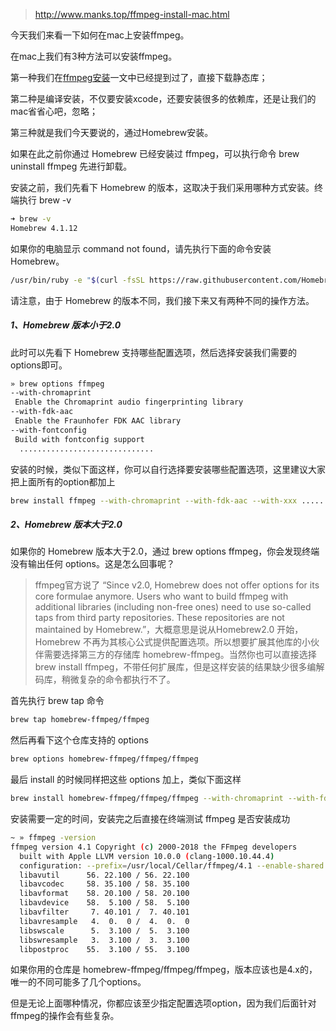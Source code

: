 
> http://www.manks.top/ffmpeg-install-mac.html

今天我们来看一下如何在mac上安装ffmpeg。

在mac上我们有3种方法可以安装ffmpeg。

第一种我们在[ffmpeg安装](http://www.manks.top/ffmpeg-install-static.html)一文中已经提到过了，直接下载静态库；

第二种是编译安装，不仅要安装xcode，还要安装很多的依赖库，还是让我们的mac省省心吧，忽略；

第三种就是我们今天要说的，通过Homebrew安装。

如果在此之前你通过 Homebrew 已经安装过 ffmpeg，可以执行命令 brew uninstall ffmpeg 先进行卸载。  

安装之前，我们先看下 Homebrew 的版本，这取决于我们采用哪种方式安装。终端执行 brew -v

```bash
➜ brew -v
Homebrew 4.1.12
```

如果你的电脑显示 command not found，请先执行下面的命令安装 Homebrew。

```bash
/usr/bin/ruby -e "$(curl -fsSL https://raw.githubusercontent.com/Homebrew/install/master/install)"
```
请注意，由于 Homebrew 的版本不同，我们接下来又有两种不同的操作方法。

##### 1、Homebrew 版本小于2.0

此时可以先看下 Homebrew 支持哪些配置选项，然后选择安装我们需要的options即可。

```bash
» brew options ffmpeg 
--with-chromaprint
 Enable the Chromaprint audio fingerprinting library
--with-fdk-aac
 Enable the Fraunhofer FDK AAC library
--with-fontconfig
 Build with fontconfig support
  ..............................
```

安装的时候，类似下面这样，你可以自行选择要安装哪些配置选项，这里建议大家把上面所有的option都加上

```bash
brew install ffmpeg --with-chromaprint --with-fdk-aac --with-xxx ......
```

##### 2、Homebrew 版本大于2.0

如果你的 Homebrew 版本大于2.0，通过 brew options ffmpeg，你会发现终端没有输出任何 options。这是怎么回事呢？

> ffmpeg官方说了 “Since v2.0, Homebrew does not offer options for its core formulae anymore. Users who want to build ffmpeg with additional libraries (including non-free ones) need to use so-called taps from third party repositories. These repositories are not maintained by Homebrew.”，大概意思是说从Homebrew2.0 开始，Homebrew 不再为其核心公式提供配置选项。所以想要扩展其他库的小伙伴需要选择第三方的存储库 homebrew-ffmpeg。当然你也可以直接选择 brew install ffmpeg，不带任何扩展库，但是这样安装的结果缺少很多编解码库，稍微复杂的命令都执行不了。  

首先执行 brew tap 命令  

```bash
brew tap homebrew-ffmpeg/ffmpeg
```

然后再看下这个仓库支持的 options   

```bash
brew options homebrew-ffmpeg/ffmpeg/ffmpeg
```

最后 install 的时候同样把这些 options 加上，类似下面这样

```bash
brew install homebrew-ffmpeg/ffmpeg/ffmpeg --with-chromaprint --with-fdk-aac --with-xxx ......
```

安装需要一定的时间，安装完之后直接在终端测试 ffmpeg 是否安装成功

```bash
~ » ffmpeg -version
ffmpeg version 4.1 Copyright (c) 2000-2018 the FFmpeg developers
  built with Apple LLVM version 10.0.0 (clang-1000.10.44.4)
  configuration: --prefix=/usr/local/Cellar/ffmpeg/4.1 --enable-shared --enable-pthreads --enable-version3 --enable-hardcoded-tables --enable-avresample --cc=clang --host-cflags='-I/Library/Java/JavaVirtualMachines/jdk1.8.0_251.jdk/Contents/Home/include -I/Library/Java/JavaVirtualMachines/jdk1.8.0_251.jdk/Contents/Home/include/darwin' --host-ldflags= --enable-ffplay --enable-gpl --enable-libmp3lame --enable-libopus --enable-libsnappy --enable-libtheora --enable-libvorbis --enable-libvpx --enable-libx264 --enable-libx265 --enable-libxvid --enable-lzma --enable-chromaprint --enable-frei0r --enable-libass --enable-libbluray --enable-libbs2b --enable-libcaca --enable-libfdk-aac --enable-libfontconfig --enable-libfreetype --enable-libgme --enable-libgsm --enable-libmodplug --enable-libopencore-amrnb --enable-libopencore-amrwb --enable-libopenh264 --enable-librsvg --enable-librtmp --enable-librubberband --enable-libsoxr --enable-libspeex --enable-libssh --enable-libtesseract --enable-libtwolame --enable-libvidstab --enable-libwavpack --enable-libwebp --enable-libzmq --enable-opencl --enable-openssl --enable-videotoolbox --enable-libopenjpeg --disable-decoder=jpeg2000 --extra-cflags=-I/usr/local/Cellar/openjpeg/2.3.0/include/openjpeg-2.3 --enable-nonfree
  libavutil      56. 22.100 / 56. 22.100
  libavcodec     58. 35.100 / 58. 35.100
  libavformat    58. 20.100 / 58. 20.100
  libavdevice    58.  5.100 / 58.  5.100
  libavfilter     7. 40.101 /  7. 40.101
  libavresample   4.  0.  0 /  4.  0.  0
  libswscale      5.  3.100 /  5.  3.100
  libswresample   3.  3.100 /  3.  3.100
  libpostproc    55.  3.100 / 55.  3.100
```

如果你用的仓库是 homebrew-ffmpeg/ffmpeg/ffmpeg，版本应该也是4.x的，唯一的不同可能多了几个options。

但是无论上面哪种情况，你都应该至少指定配置选项option，因为我们后面针对ffmpeg的操作会有些复杂。